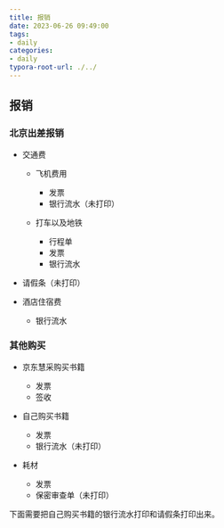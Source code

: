 ```yaml
---
title: 报销
date: 2023-06-26 09:49:00
tags: 
- daily
categories: 
- daily
typora-root-url: ./../
---
```


## 报销

<!--more-->

### 北京出差报销

+ 交通费

  + 飞机费用

    + 发票
    + 银行流水（未打印）
  + 打车以及地铁

    + 行程单
    + 发票
    + 银行流水

+ 请假条（未打印）
+ 酒店住宿费
  + 银行流水


### 其他购买

+ 京东慧采购买书籍
  + 发票
  + 签收

+ 自己购买书籍
  + 发票
  + 银行流水（未打印）

+ 耗材
  + 发票
  + 保密审查单（未打印）

下面需要把自己购买书籍的银行流水打印和请假条打印出来。
